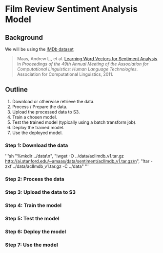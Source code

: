 # Film Review Sentiment Analysis Model

## Background
We will be using the [IMDb dataset](http://ai.stanford.edu/~amaas/data/sentiment/)
> Maas, Andrew L., et al. [Learning Word Vectors for Sentiment Analysis](http://ai.stanford.edu/~amaas/data/sentiment/). In _Proceedings of the 49th Annual Meeting of the Association for Computational Linguistics: Human Language Technologies_. Association for Computational Linguistics, 2011.


## Outline
1. Download or otherwise retrieve the data.
2. Process / Prepare the data.
3. Upload the processed data to S3.
4. Train a chosen model.
5. Test the trained model (typically using a batch transform job).
6. Deploy the trained model.
7. Use the deployed model.

### Step 1: Download the data

'''sh
"%mkdir ../data\n",
"!wget -O ../data/aclImdb_v1.tar.gz http://ai.stanford.edu/~amaas/data/sentiment/aclImdb_v1.tar.gz\n",
"!tar -zxf ../data/aclImdb_v1.tar.gz -C ../data"
'''

### Step 2: Process the data

### Step 3: Upload the data to S3

### Step 4: Train the model

### Step 5: Test the model

### Step 6: Deploy the model

### Step 7: Use the model

